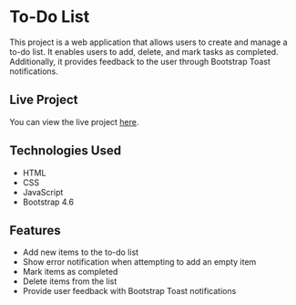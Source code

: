 # To-Do List

This project is a web application that allows users to create and manage a to-do list. It enables users to add, delete, and mark tasks as completed. Additionally, it provides feedback to the user through Bootstrap Toast notifications.

## Live Project
You can view the live project [here](https://seyma000.github.io/JavaScript-Exercises/todolist/).

## Technologies Used
- HTML
- CSS
- JavaScript
- Bootstrap 4.6

## Features
- Add new items to the to-do list
- Show error notification when attempting to add an empty item
- Mark items as completed
- Delete items from the list
- Provide user feedback with Bootstrap Toast notifications
